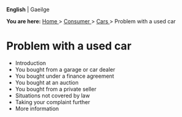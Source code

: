 **English** |  Gaeilge 

**You are here:** [ Home ](/en/) > [ Consumer ](/en/consumer/) > [ Cars
](/en/consumer/cars/) > Problem with a used car

#  Problem with a used car

  * Introduction 
  * You bought from a garage or car dealer 
  * You bought under a finance agreement 
  * You bought at an auction 
  * You bought from a private seller 
  * Situations not covered by law 
  * Taking your complaint further 
  * More information 

